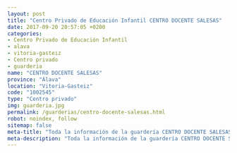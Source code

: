 ```yaml
---
layout: post
title: "Centro Privado de Educación Infantil CENTRO DOCENTE SALESAS"
date: 2017-09-20 20:57:05 +0200
categories:
- Centro Privado de Educación Infantil
- alava
- vitoria-gasteiz
- Centro privado
- guarderia
name: "CENTRO DOCENTE SALESAS"
province: "Álava"
location: "Vitoria-Gasteiz"
code: "1002545"
type: "Centro privado"
img: guarderia.jpg
permalink: /guarderias/centro-docente-salesas.html
robot: noindex, follow
sitemap: false
meta-title: "Toda la información de la guardería CENTRO DOCENTE SALESAS"
meta-description: "Toda la información de la guardería CENTRO DOCENTE SALESAS"
---
```

